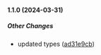 #### 1.1.0 (2024-03-31)

##### Other Changes

*  updated types ([ad31e9cb](https://github.com/dev-shuvodip/duplicate-filename-resolver/commit/ad31e9cbdb7bde7b456dad4dae752fbe8c57c3c3))

